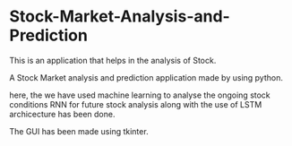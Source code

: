 # Stock-Market-Analysis-and-Prediction
This is an application that helps in the analysis of Stock.

A Stock Market analysis and prediction application made by using python.

here, the we have used machine learning to analyse the ongoing stock conditions
RNN for future stock analysis along with the use of LSTM archicecture has been done.

The GUI has been made using tkinter.
